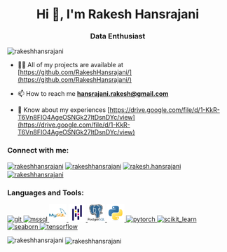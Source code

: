 <h1 align="center">Hi 👋, I'm Rakesh Hansrajani</h1>
<h3 align="center">Data Enthusiast</h3>

<p align="left"> <img src="https://komarev.com/ghpvc/?username=rakeshhansrajani&label=Profile%20views&color=0e75b6&style=flat" alt="rakeshhansrajani" /> </p>

- 👨‍💻 All of my projects are available at [https://github.com/RakeshHansrajani/](https://github.com/RakeshHansrajani/)

- 📫 How to reach me **hansrajani.rakesh@gmail.com**

- 📄 Know about my experiences [https://drive.google.com/file/d/1-KkR-T6Vn8FIO4AgeOSNGk27ltDsnDYc/view](https://drive.google.com/file/d/1-KkR-T6Vn8FIO4AgeOSNGk27ltDsnDYc/view)

<h3 align="left">Connect with me:</h3>
<p align="left">
<a href="https://linkedin.com/in/rakeshhansrajani" target="blank"><img align="center" src="https://raw.githubusercontent.com/rahuldkjain/github-profile-readme-generator/master/src/images/icons/Social/linked-in-alt.svg" alt="rakeshhansrajani" height="30" width="40" /></a>
<a href="https://kaggle.com/rakeshhansrajani" target="blank"><img align="center" src="https://raw.githubusercontent.com/rahuldkjain/github-profile-readme-generator/master/src/images/icons/Social/kaggle.svg" alt="rakeshhansrajani" height="30" width="40" /></a>
<a href="https://fb.com/rakesh.hansrajani" target="blank"><img align="center" src="https://raw.githubusercontent.com/rahuldkjain/github-profile-readme-generator/master/src/images/icons/Social/facebook.svg" alt="rakesh.hansrajani" height="30" width="40" /></a>
<a href="https://instagram.com/rakeshhansrajani" target="blank"><img align="center" src="https://raw.githubusercontent.com/rahuldkjain/github-profile-readme-generator/master/src/images/icons/Social/instagram.svg" alt="rakeshhansrajani" height="30" width="40" /></a>
</p>

<h3 align="left">Languages and Tools:</h3>
<p align="left"> <a href="https://git-scm.com/" target="_blank" rel="noreferrer"> <img src="https://www.vectorlogo.zone/logos/git-scm/git-scm-icon.svg" alt="git" width="40" height="40"/> </a> <a href="https://www.microsoft.com/en-us/sql-server" target="_blank" rel="noreferrer"> <img src="https://www.svgrepo.com/show/303229/microsoft-sql-server-logo.svg" alt="mssql" width="40" height="40"/> </a> <a href="https://www.mysql.com/" target="_blank" rel="noreferrer"> <img src="https://raw.githubusercontent.com/devicons/devicon/master/icons/mysql/mysql-original-wordmark.svg" alt="mysql" width="40" height="40"/> </a> <a href="https://pandas.pydata.org/" target="_blank" rel="noreferrer"> <img src="https://raw.githubusercontent.com/devicons/devicon/2ae2a900d2f041da66e950e4d48052658d850630/icons/pandas/pandas-original.svg" alt="pandas" width="40" height="40"/> </a> <a href="https://www.postgresql.org" target="_blank" rel="noreferrer"> <img src="https://raw.githubusercontent.com/devicons/devicon/master/icons/postgresql/postgresql-original-wordmark.svg" alt="postgresql" width="40" height="40"/> </a> <a href="https://www.python.org" target="_blank" rel="noreferrer"> <img src="https://raw.githubusercontent.com/devicons/devicon/master/icons/python/python-original.svg" alt="python" width="40" height="40"/> </a> <a href="https://pytorch.org/" target="_blank" rel="noreferrer"> <img src="https://www.vectorlogo.zone/logos/pytorch/pytorch-icon.svg" alt="pytorch" width="40" height="40"/> </a> <a href="https://scikit-learn.org/" target="_blank" rel="noreferrer"> <img src="https://upload.wikimedia.org/wikipedia/commons/0/05/Scikit_learn_logo_small.svg" alt="scikit_learn" width="40" height="40"/> </a> <a href="https://seaborn.pydata.org/" target="_blank" rel="noreferrer"> <img src="https://seaborn.pydata.org/_images/logo-mark-lightbg.svg" alt="seaborn" width="40" height="40"/> </a> <a href="https://www.tensorflow.org" target="_blank" rel="noreferrer"> <img src="https://www.vectorlogo.zone/logos/tensorflow/tensorflow-icon.svg" alt="tensorflow" width="40" height="40"/> </a> </p>

<p><img align="left" src="https://github-readme-stats.vercel.app/api/top-langs?username=rakeshhansrajani&show_icons=true&locale=en&layout=compact" alt="rakeshhansrajani" /></p>

<p>&nbsp;<img align="center" src="https://github-readme-stats.vercel.app/api?username=rakeshhansrajani&show_icons=true&locale=en" alt="rakeshhansrajani" /></p>
